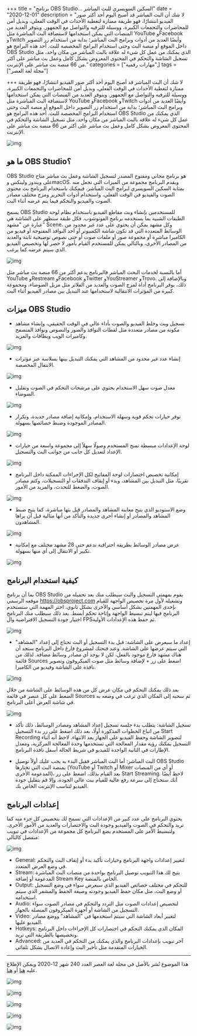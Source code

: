 +++
title = "برنامج OBS Studio... السكين السويسري للبث المباشر"
date = "2020-12-01"
description = "لا شك أن البث المباشر قد أصبح اليوم أحد أكثر صور الفيديو انتشارًا، فهو طريقة ممتازة لتغطية الأحداث في الوقت الفعلي، وبديل أمن للمحاضرات والتجمعات الكبيرة، ووسيلة للترفيه والتواصل مع الجمهور. ويتوفر العديد من المنصات التي يمكن استخدامها لاستضافة البث المباشرة مثل YouTube وFacebook وTwitch وأيضًا العديد من أدوات وبرامج البث المباشر؛ بداية من استخدام زر التصوير داخل الموقع أو منصة البث وحتى استخدام البرامج المخصصة للبث. أحد هذه البرامج هو OBS Studio الذي يمكنك من عمل كل شيء له علاقة بالبث المباشر من مكان واحد، مثل تسجيل الشاشة والتحكم في المحتوى المعروض بشكل كامل وعمل بث مباشر على أكثر من 66 منصة بث مباشر على الإنترنت."
categories = ["مهارات رقمية",]
tags = ["مجلة لغة العصر"]

+++
لا شك أن البث المباشر قد أصبح اليوم أحد أكثر صور الفيديو انتشارًا، فهو طريقة ممتازة لتغطية الأحداث في الوقت الفعلي، وبديل أمن للمحاضرات والتجمعات الكبيرة، ووسيلة للترفيه والتواصل مع الجمهور. ويتوفر العديد من المنصات التي يمكن استخدامها لاستضافة البث المباشرة مثل YouTube وFacebook وTwitch وأيضًا العديد من أدوات وبرامج البث المباشر؛ بداية من استخدام زر التصوير داخل الموقع أو منصة البث وحتى استخدام البرامج المخصصة للبث. أحد هذه البرامج هو OBS Studio الذي يمكنك من عمل كل شيء له علاقة بالبث المباشر من مكان واحد، مثل تسجيل الشاشة والتحكم في المحتوى المعروض بشكل كامل وعمل بث مباشر على أكثر من 66 منصة بث مباشر على الإنترنت.

![img](images/main.png)

## ما هو OBS Studio؟

OBS Studio هو برنامج مجاني ومفتوح المصدر لتسجيل الشاشة وعمل بث مباشر متاح على ويندوز ولينكس وmacOS. ويقدم البرنامج مجموعة من الميزات التي تجعل منه بمثابة السكين السويسري لبرامج البث المباشر. فيمكنك باستخدام البرنامج بث محتوى الصوت والفيديو في الوقت الفعلي، واستخدام أدوات التحرير ومزج مختلف مصادر الصوت والفيديو والتحكم فيما يتم عرضه أثناء البث.

يسمح OBS Studio للمستخدمين بإنشاء وبث مقاطع الفيديو باستخدام نظام لوحة الطبقات الشبيه بما يستخدمه برنامج الفوتوشوب. فكل طبقة ستظهر على الشاشة هي عبارة عن "مشهد" Scene، وكل مشهد يمكن أن يحتوي على عدد غير محدود من الوسائط المتعددة التي قد تكون شاشة الكمبيوتر أو أحد النوافذ المفتوحة أو فيديو من الكاميرا مباشرة أو مجموعة صور أو ملفات صوت أو حتى نصوص توضيحية ثابتة والعديد من المصادر الأخرى، وبالتالي يمكن للمستخدم القيام بأمور لا حصر لها وتخصيص الفيديو الذي سيتم عرضه كما يرغب.

![img](thumbnail-0.png)

أما بالنسبة لخدمات البحث المباشر فالبرنامج يدعم أكثر من 66 منصة بث مباشر مثل YouTube وRestream وFacebook وTwitter وYouStreamer وTrovo. وبالإضافة إلى ذلك، يوفر البرنامج أداة لمزج الصوت والعديد من الفلاتر مثل مزيل الضوضاء، ومجموعة كبيرة من المؤثرات الانتقالية لاستخدامها عند التبديل بين مصادر الفيديو أثناء البث.

## ميزات OBS Studio

- تسجيل وبث وخلط الفيديو والصوت بأداء عالي في الوقت الحقيقي، وإنشاء مشاهد مكونة من مصادر متعددة مثل لقطات النوافذ والصور والنصوص ونوافذ المتصفح وكاميرات الويب وبطاقات والمزيد.

![img](images/1.jpg)

- إنشاء عدد غير محدود من المشاهد التي يمكنك التبديل بينها بسلاسة عبر مؤثرات الانتقال المخصصة.

![img](images/2.jpg)

- معدل صوت سهل الاستخدام يحتوي على مرشحات التحكم في الصوت وتقليل الضوضاء.

![img](images/3.jpg)

- توفر خيارات تحكم قوية وسهلة الاستخدام، وإمكانية إضافة مصادر جديدة، وتكرار المصادر الموجودة وضبط خصائصها بسهولة.

![img](images/4.jpg)

- لوحة الإعدادات مبسطة تمنح المستخدم وصولًا سهلاً إلى مجموعة واسعة من خيارات الإعداد لتعديل كل جانب من جوانب البث والتسجيل.

![img](images/5.jpg)

- إمكانية تخصيص اختصارات لوحة المفاتيح لكل الإجراءات الممكنة داخل البرنامج تقريبًا، مثل التبديل بين المشاهد، وبدء أو إيقاف التدفقات أو التسجيلات، وكتم مصادر الصوت، والضغط للتحدث، والمزيد من الأمور.

![img](images/6.jpg)

- وضع الاستوديو الذي يتيح معاينة المشاهد والمصادر قبل بثها مباشرة، كما يتيح ضبط المشاهد والمصادر أو إنشاء أخرى جديدة والتأكد من أنها مثالية قبل أن يراها المشاهدون.

![img](images/7.jpg)

- عرض مصادر الوسائط بطريقة احترافية تدعم حتى 28 مشهد مختلف مع إمكانية تكبير أو الانتقال إلى أي منها بسهولة.

![img](images/8.jpg)

## كيفية استخدام البرنامج

بما أن برنامج OBS Studio يقوم بمهمتي التسجيل والبث سيطلب منك بعد تحميله من موقعه الرسمي https://obsproject.com وتشغيله لأول مرة تخصيص الواجهة للقيام بإحدى المهمتين بشكل أساسي والأخرى بشكل ثانوي، اختر المهمة التي ستستخدم البرنامج فيها ليتم تبسيط الواجهة وإتاحة تحكم أبسط. بعد ذلك سيطلب منك البرنامج اختيار جودة التسجيل الافتراضية وال FPSثم حفظ هذه الإعدادات الأولية.

![img](images/9.png)

- إعداد ما سيعرض على الشاشة:
قبل بدء التسجيل أو البث تحتاج إلى إعداد "المشاهد" التي سيتم عرضها على الشاشة. وعند فتحتك لمشروع فارغ داخل البرنامج ستجد أن هناك مشهد فارغ موجود بالفعل، لكن لا يوجد أي مصادر وسائط مضافة. لذلك من قائمة Sources اضغط على زر + لإضافة وسائط مثل صوت الميكروفون وتصوير نافذة على الشاشة وفيديو من الكاميرا.

![img](images/10.png)

بعد ذلك يمكنك التحكم في مكان عرض كل من هذه الوسائط على الشاشة من خلال الضغط على كل عنصر في قائمة Sources ثم سحبه إلى المكان الذي ترغب في وضعه به في شاشة العرض أعلى البرنامج.

![img](images/11.png)


- تسجيل الشاشة:
يتطلب بدء جلسة تسجيل إعداد المشاهد ومصادر الوسائط، ذلك تأكد من اتباع الخطوات المذكورة أولًا، بعد ذلك اضغط على زر بدء التسجيل Start Recording لتصوير الشاشة وحفظ الفيديو على الجهاز بعد الانتهاء. لاحظ أنه أثناء التسجيل يمكنك رؤية مقدار المعالجة التي تستخدمها وحدة المعالجة المركزية، ومعدل الإطارات في الثانية الواحدة للفيديو في شريط الحالة أسفل نافذة البرنامج.

- البث المباشر:
أما البث المباشر فقبل البدء به يجب عليك أولاً توصيل OBS Studio بمنصة البث التي تختارها (YouTube أو Twitch أو Mixer أو أي من المنصات المدعومة الأخرى)، بعد القيام بذلك، اضغط على زر Start Streaming. لاحظ أيضًا أنك ستحتاج إلى سرعة رفع عالية للقيام ببث عالي الجودة، وإلا قم بتقليل جودة الفيديو لتناسب الإنترنت الخاص بك.

## إعدادات البرنامج

يحتوي البرنامج على عدد كبير من الإعدادات التي تسمح لك بتخصيص كل جزء منه كما تريد والتحكم في الصوت والفيديو وجودة البث والاختصارات والعديد من الأمور الأخرى. ولتبسيط الأمر على المستخدم يضع البرنامج كل مجموعة من الإعدادات في تبويب منفصل كالتالي:

![img](images/12.png)

- General: لتغيير إعدادات واجهة البرنامج وخيارات تأكيد بدء أو إيقاف البث والتحكم في وضع العرض المتعدد.
- Stream: يتيح لك هذا التبويب توصيل البرنامج بواحدة من منصات البث المباشرة المدعومة أو إضافة Stream Key الخاص بالمنصة.
- Output: للتحكم في مختلف خصائص الفيديو الذي سيعرض سواء في وضع التسجيل أو وضع البث، مثل مكان حفظ الفيديو وجودته وصيغة الحفظ والمشفر الذي سيتم استخدامه.
- Audio: لتخصيص إعدادات الصوت مثل التردد والتحكم في مصادر الصوت سواء التسجيل من الشاشة أو أجهزة الميكروفون المتصلة بالجهاز.
- Video: لتغيير أبعاد الشاشة التي سيتم استخدمها في "المشاهد" ووضع مصادر الفيديو عليها.
- Hotkeys: المكان الذي يمكنك التحكم في اختصارات كل الإجراءات داخل البرنامج وتخصيصها بالطريقة التي تريد.
- Advanced: آخر تبويب بإعدادات البرنامج والذي يمكنك من التحكم في العديد من الخيارات المتقدمة مثل تأخير البث وإعادة الاتصال بشكل تلقائي.

---

هذا الموضوع نُشر باﻷصل في مجلة لغة العصر العدد 240 شهر 12-2020 ويمكن الإطلاع عليه [هنا](https://drive.google.com/file/d/1DqCtANCysMsTke9wpueIEqrrcM63oZ01/view?usp=sharing) أو [هنا](https://gate.ahram.org.eg/News/2546506.aspx).

![img](images/240-2.png)

![img](images/240-3.png)

![img](images/240-4.png)

![img](images/240-5.png)

![img](images/240-6.png)

